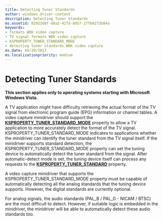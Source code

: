 ```yaml
---
title: Detecting Tuner Standards
author: windows-driver-content
description: Detecting Tuner Standards
ms.assetid: 02923d8f-d8a2-427d-8957-2ffb0273b84a
keywords:
- formats WDK video capture
- TV signal formats WDK video capture
- KSPROPERTY_TUNER_STANDARD_MODE
- detecting tuner standards WDK video capture
ms.date: 04/20/2017
ms.localizationpriority: medium
---
```


# Detecting Tuner Standards


**This section applies only to operating systems starting with Microsoft Windows Vista.**

A TV application might have difficulty retrieving the actual format of the TV signal from electronic program guide (EPG) information or channel tables. A video capture minidriver should support the [**KSPROPERTY\_TUNER\_STANDARD\_MODE**](https://msdn.microsoft.com/library/windows/hardware/ff565909) property to allow a TV application to more accurately detect the format of the TV signal. KSPROPERTY\_TUNER\_STANDARD\_MODE indicates to applications whether the minidriver can identify the tuner standard from the TV signal itself. If the minidriver supports standard detection, the KSPROPERTY\_TUNER\_STANDARD\_MODE property can set the tuning device to automatically detect the tuner standard from the signal. After automatic-detect mode is set, the tuning device itself can process any requests to the [**KSPROPERTY\_TUNER\_STANDARD**](https://msdn.microsoft.com/library/windows/hardware/ff565907) property.

A video capture minidriver that supports the KSPROPERTY\_TUNER\_STANDARD\_MODE property must be capable of automatically detecting all the analog standards that the tuning device supports. However, the digital standards are currently optional.

For analog signals, the audio standards (PAL\_B / PAL\_G - NICAM / BTSC) are the most difficult to detect. However, if suitable logic is embedded in the minidriver, the minidriver will be able to automatically detect these audio standards too.

 

 




